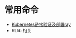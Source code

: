 # 常用命令
* [Kubernetes链接验证及部署ray](https://github.com/liuyuhanalex/Notes/blob/master/Deploying%20RLlib%20on%20Kubernetes/Kubernetes%E5%9F%BA%E6%9C%AC%E5%91%BD%E4%BB%A4.md)
* RLlib 相关

